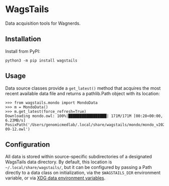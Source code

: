 # WagsTails

Data acquisition tools for Wagnerds.

## Installation

Install from PyPI:

```shell
python3 -m pip install wagstails
```

## Usage

Data source classes provide a `get_latest()` method that acquires the most recent available data file and returns a pathlib.Path object with its location:

```pycon
>>> from wagstails.mondo import MondoData
>>> m = MondoData()
>>> m.get_latest(force_refresh=True)
Downloading mondo.owl: 100%|█████████████████| 171M/171M [00:28<00:00, 6.23MB/s]
PosixPath('/Users/genomicmedlab/.local/share/wagstails/mondo/mondo_v2023-09-12.owl')
```

## Configuration

All data is stored within source-specific subdirectories of a designated WagsTails data directory. By default, this location is `~/.local/share/wagstails/`, but it can be configured by passing a Path directly to a data class on initialization, via the `$WAGSTAILS_DIR` environment variable, or via [XDG data environment variables](https://specifications.freedesktop.org/basedir-spec/basedir-spec-0.6.html).
